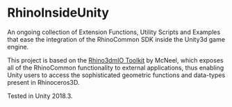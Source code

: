 # RhinoInsideUnity
An ongoing collection of Extension Functions, Utility Scripts and Examples that ease the integration of the RhinoCommon SDK inside the Unity3d game engine.

This project is based on the [Rhino3dmIO Toolkit](https://github.com/mcneel/rhinocommon/wiki/Rhino3dmIO-Toolkit-(OpenNURBS-build)) by McNeel, which exposes all of the RhinoCommon functionality to external applications, thus enabling Unity users to access the sophisticated geometric functions and data-types present in Rhinoceros3D.

Tested in Unity 2018.3.
